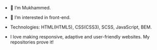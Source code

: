 - 👋 I’m Mukhammed.
- 👀 I’m interested in front-end.

- Technologies: HTML(HTML5), CSS(CSS3), SCSS, JavaScript, BEM.

- I love making responsive, adaptive and user-friendly websites. My repositories prove it!

<!---
mukhammed2021/mukhammed2021 is a ✨ special ✨ repository because its `README.md` (this file) appears on your GitHub profile.
You can click the Preview link to take a look at your changes.
--->
